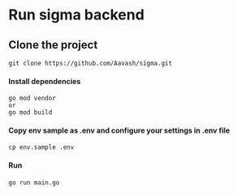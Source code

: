 # Run sigma backend

## Clone the project 
    git clone https://github.com/Aavash/sigma.git
#### Install dependencies
    go mod vendor 
    or
    go mod build
####  Copy env sample as .env and configure your settings in .env file
    cp env.sample .env

####  Run
    go run main.go